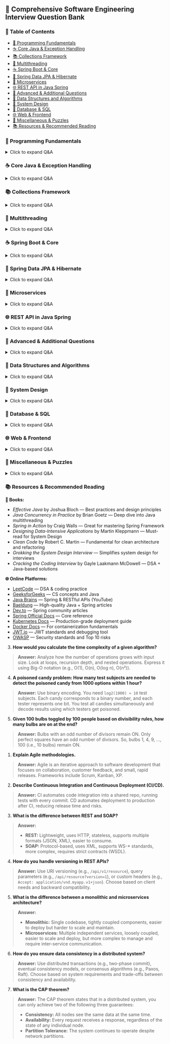 ## 📘 Comprehensive Software Engineering Interview Question Bank

### 📑 Table of Contents

- [🧠 Programming Fundamentals](#🧠-programming-fundamentals)
- [☕ Core Java & Exception Handling](#☕-core-java--exception-handling)
- [📚 Collections Framework](#📚-collections-framework)
- [🧵 Multithreading](#🧵-multithreading)
- [☕ Spring Boot & Core](#☕-spring-boot--core)
- [📖 Spring Data JPA & Hibernate](#📖-spring-data-jpa--hibernate)
- [🧩 Microservices](#🧩-microservices)
- [🌐 REST API in Java Spring](#🌐-rest-api-in-java-spring)
- [🚀 Advanced & Additional Questions](#🚀-advanced--additional-questions)
- [🧩 Data Structures and Algorithms](#🧩-data-structures-and-algorithms)
- [🧱 System Design](#🧱-system-design)
- [💾 Database & SQL](#💾-database--sql)
- [🌐 Web & Frontend](#🌐-web--frontend)
- [🧪 Miscellaneous & Puzzles](#🧪-miscellaneous--puzzles)
- [📚 Resources & Recommended Reading](#📚-resources--recommended-reading)

### 🧠 Programming Fundamentals
<details><summary>Click to expand Q&A</summary>


#### Beginner

1. **What are the primitive and non-primitive data types in Java? How are they different?**

> **Answer:** Primitive types include `int`, `char`, `float`, `boolean`, etc. They store actual values directly. Non-primitive types (or reference types) include `String`, `Array`, `Class`, and custom objects. These store references (memory addresses) to the actual data. Primitive types are stored on the stack while non-primitives are stored in the heap.

2. **Why are strings immutable in Java?**

> **Answer:** Strings are immutable because once created, their values cannot be changed. This helps in caching (e.g., String pool), thread safety, and security (e.g., avoiding data manipulation in network connections or file paths).

3. **What are the four principles of Object-Oriented Programming (OOP)?**

> **Answer:**
>
> - **Encapsulation:** Binding data and methods together.
> - **Abstraction:** Hiding complex details and showing only the essential features.
> - **Inheritance:** Acquiring properties and behaviors from another class.
> - **Polymorphism:** Ability to take many forms (method overloading/overriding).

4. **What is the purpose of the static keyword in Java methods?**

> **Answer:** It allows a method to belong to the class rather than instances of it. Static methods can be called without creating an object.

5. **Explain the difference between method overloading and method overriding.**

> **Answer:**
>
> - **Overloading:** Same method name with different parameter lists within the same class.
> - **Overriding:** A subclass redefines a method from the parent class with the same signature.

6. **What is the difference between an abstract class and an interface in Java?**

> **Answer:** An abstract class can have method implementations and constructors. Interfaces (prior to Java 8) only contained abstract methods. Java 8+ allows default and static methods in interfaces.

7. **Why are immutable objects often preferred in OOP design?**

> **Answer:** They simplify concurrent programming, are inherently thread-safe, and avoid unintended side effects. They are easier to test and debug.

8. **What are the key points of OOP?**

> **Answer:**
>
> - Code reusability through inheritance
> - Improved maintainability via encapsulation
> - Flexibility and polymorphism
> - Secure architecture via abstraction

9. **What is the difference between pass-by-value and pass-by-reference in Java?**

> **Answer:** Java uses pass-by-value for everything. When passing objects, the reference value (address) is passed, but not the actual object. Changes affect the object pointed to, but not the reference itself.

10. **How does Java achieve platform independence?**

> **Answer:** Java source code is compiled into bytecode, which runs on the JVM (Java Virtual Machine). JVMs exist for different platforms, making Java "write once, run anywhere."

11. **What is encapsulation in OOP, and why is it important?**

> **Answer:** It is the process of wrapping data and code together into a single unit (e.g., class). It protects internal state and ensures only controlled access via getters/setters.

12. **Explain the difference between constructors and methods in Java.**

> **Answer:**
>
> - **Constructor:** Initializes a new object; has the same name as the class and no return type.
> - **Method:** Performs actions or computations; has a return type and can be called multiple times.

13. **Why do we use getters and setters in Java?**

> **Answer:** They allow controlled access to private fields. Getters retrieve field values; setters modify them, enabling encapsulation and validation logic.

#### Intermediate

1. **What happens when you declare a variable or class with the final keyword?**

> **Answer:** Declaring a variable as `final` means its value cannot be changed once assigned. Declaring a class as `final` means it cannot be subclassed. Declaring a method as `final` means it cannot be overridden by subclasses.

2. **Describe the effect of using the final keyword on variables and classes in Java.**

> **Answer:** For variables, `final` makes them constants (one-time assignment). For methods, it restricts overriding. For classes, it prevents inheritance, which can improve security and performance.

3. **What is the diamond problem in OOP, and how does Java address it?**

> **Answer:** The diamond problem occurs in multiple inheritance when two parent classes have the same method, leading to ambiguity. Java avoids this by not allowing multiple class inheritance. Instead, it uses interfaces with default methods and requires explicit resolution if conflict arises.

4. **What are the key differences between stack, queue, and heap data structures?**

> **Answer:**
>
> - **Stack:** LIFO (Last In First Out), used for function calls.
> - **Queue:** FIFO (First In First Out), used in scheduling.
> - **Heap:** A tree-based structure used for efficient retrieval of max/min elements (used in priority queues and memory allocation).

5. **Describe how Java handles memory management, including stack and heap usage.**

> **Answer:** Java uses automatic garbage collection. Stack memory stores primitive variables and method call frames. Heap memory stores objects and class instances. The JVM manages memory using generational GC algorithms to optimize performance.

6. **What is polymorphism and how is it implemented in Java?**

> **Answer:** Polymorphism allows objects to take many forms. In Java, it is implemented through method overriding (runtime polymorphism) and method overloading (compile-time polymorphism). It promotes code flexibility and reusability.

7. **Compare and contrast abstract classes and interfaces. What are their respective benefits?**

> **Answer:** Abstract classes can provide partial implementation, hold state via instance variables, and define constructors. Interfaces are purely abstract (before Java 8) and support multiple inheritance. Use abstract classes when classes share common code; use interfaces to define contract behavior across unrelated classes.

8. **How does garbage collection work in Java?**

> **Answer:** The JVM automatically reclaims memory by deleting unreachable objects. It uses generational garbage collection—Young Generation, Old Generation, and Permanent Generation. Collectors like G1, CMS, and Parallel GC handle this task in different ways to optimize pause time and throughput.

9. **What is the difference between checked and unchecked exceptions in Java?**

> **Answer:** Checked exceptions are checked at compile time (e.g., IOException), and must be either caught or declared. Unchecked exceptions (e.g., NullPointerException) occur at runtime and are subclasses of `RuntimeException`. Checked exceptions force error handling; unchecked ones are for programming errors.

10. **Explain the SOLID principles in OOP design.**

> **Answer:**
>
> - **S**: Single Responsibility — one reason to change.
> - **O**: Open/Closed — open for extension, closed for modification.
> - **L**: Liskov Substitution — objects of a superclass should be replaceable with subclass objects.
> - **I**: Interface Segregation — many specific interfaces over one general-purpose.
> - **D**: Dependency Inversion — depend on abstractions, not concretions.

11. **What is reflection in Java, and why might you use it?**

> **Answer:** Reflection allows inspection and manipulation of classes, methods, and fields at runtime. It’s useful for frameworks (like Spring), debuggers, and tools that work with dynamic code but can be slower and compromise security if misused.

12. **How does Java handle multiple inheritance?**

> **Answer:** Java avoids ambiguity of multiple class inheritance by allowing it only through interfaces. A class can implement multiple interfaces but extend only one class. If two interfaces have the same default method, the implementing class must override it to resolve conflict.

#### Advanced

1. **Implement the Singleton design pattern in Java.**

> **Answer:** The Singleton pattern ensures only one instance of a class is created.

```java
public class Singleton {
    private static Singleton instance;
    private Singleton() {}
    public static Singleton getInstance() {
        if (instance == null) {
            instance = new Singleton();
        }
        return instance;
    }
}
```

2. **Identify OOP features in a given code sample.**

> **Answer:** Look for:
>
> - Encapsulation (private fields, public getters/setters)
> - Inheritance (class extends another class)
> - Polymorphism (method overriding or overloading)
> - Abstraction (abstract classes/interfaces)

3. **How would you implement a thread-safe Singleton in Java?**

> **Answer:** Use synchronized block or double-checked locking.

```java
public class Singleton {
    private static volatile Singleton instance;
    private Singleton() {}
    public static Singleton getInstance() {
        if (instance == null) {
            synchronized (Singleton.class) {
                if (instance == null) {
                    instance = new Singleton();
                }
            }
        }
        return instance;
    }
}
```

4. **What is the difference between deep copy and shallow copy in Java?**

> **Answer:**
>
> - **Shallow copy:** Copies object references (shared mutable state).
> - **Deep copy:** Recursively copies all fields and referenced objects (full duplication).

5. **Implement a producer-consumer scenario using Java concurrency APIs.**

> **Answer:**

```java
BlockingQueue<Integer> queue = new ArrayBlockingQueue<>(10);
Runnable producer = () -> {
    try {
        while (true) {
            queue.put(produceItem());
        }
    } catch (InterruptedException e) {
        Thread.currentThread().interrupt();
    }
};
Runnable consumer = () -> {
    try {
        while (true) {
            consumeItem(queue.take());
        }
    } catch (InterruptedException e) {
        Thread.currentThread().interrupt();
    }
};
```

6. **Explain volatile keyword usage with examples in Java.**

> **Answer:** `volatile` ensures visibility of changes to variables across threads. It prevents caching and reads/writes always happen from/to main memory.

```java
public class SharedObject {
    private volatile boolean flag = false;
    public void writer() {
        flag = true;
    }
    public void reader() {
        if (flag) {
            // Do something
        }
    }
}
```








</details>

### ☕ Core Java & Exception Handling
<details><summary>Click to expand Q&A</summary>


1. **Explain Java ClassLoader and its types.**

> **Answer:** ClassLoader loads compiled Java classes into the JVM during runtime. Types include:
>
> - **Bootstrap ClassLoader**: Loads core Java classes from `rt.jar`
> - **Extension ClassLoader**: Loads classes from `ext` directory
> - **Application ClassLoader**: Loads classes from the classpath

2. **What is serialization and deserialization in Java?**

> **Answer:** Serialization converts an object into a byte stream for storage or transmission. Deserialization converts the byte stream back into an object. Implement `Serializable` interface to use it.

3. **What is Java Reflection API?**

> **Answer:** Reflection API allows inspection and manipulation of classes, fields, methods, and constructors at runtime. It’s used in frameworks like Spring and for dynamic behavior.

4. **Describe the try-catch-finally blocks with examples.**

> **Answer:**

```java
try {
    int result = 10 / 0;
} catch (ArithmeticException e) {
    System.out.println("Error: " + e);
} finally {
    System.out.println("Cleanup executed");
}
```

> `try` block executes code, `catch` handles exceptions, and `finally` runs regardless of outcome.

5. **How to create a custom exception in Java?**

> **Answer:**

```java
public class MyException extends Exception {
    public MyException(String message) {
        super(message);
    }
}
```

> Use `throw new MyException("message")` to throw it and handle using `try-catch`.








</details>

### 📚 Collections Framework
<details><summary>Click to expand Q&A</summary>


1. **What is the difference between List, Set, and Map?**

> **Answer:**
>
> - **List:** Ordered collection that allows duplicates (e.g., `ArrayList`, `LinkedList`).
> - **Set:** Unordered collection that doesn’t allow duplicates (e.g., `HashSet`, `TreeSet`).
> - **Map:** Key-value pairs; keys are unique (e.g., `HashMap`, `TreeMap`).

2. **Describe the internal implementation of HashMap.**

> **Answer:** HashMap uses an array of buckets. Each bucket is a linked list (or a tree in case of hash collisions after Java 8). Keys are hashed to find the index, and collisions are handled using chaining.

3. **Explain ConcurrentHashMap and its use cases.**

> **Answer:** It’s a thread-safe version of HashMap. It uses internal partitioning to allow concurrent access without locking the entire map. Useful in multi-threaded applications where read-write operations are common.

4. **How does TreeSet ensure sorting of elements?**

> **Answer:** TreeSet uses a Red-Black Tree (self-balancing binary search tree). Elements are sorted using natural order or a custom comparator.






</details>

### 🧵 Multithreading
<details><summary>Click to expand Q&A</summary>


1. **Explain thread lifecycle in Java.**

> **Answer:** States: `New`, `Runnable`, `Running`, `Blocked/Waiting`, and `Terminated`. Threads transition between these states based on code execution and synchronization.

2. **What is thread synchronization, and how is it implemented?**

> **Answer:** Synchronization ensures that only one thread accesses a resource at a time. Implemented using `synchronized` blocks/methods or `Lock` classes.

3. **What is the difference between Runnable and Callable?**

> **Answer:** `Runnable` does not return a result or throw checked exceptions. `Callable` returns a result and can throw exceptions. Used with `ExecutorService` for multi-threaded tasks.

4. **How can you handle deadlocks in Java?**

> **Answer:** Avoid nested locks, use timeout for acquiring locks, or detect cycles in thread dependency graphs. Tools like `jconsole` can help detect deadlocks.






</details>

### ☕ Spring Boot & Core
<details><summary>Click to expand Q&A</summary>


1. **Explain Spring IOC container.**

> **Answer:** It manages object creation and dependency injection. It uses XML or annotations to wire components automatically.

2. **What is Spring Boot Auto-Configuration?**

> **Answer:** Automatically configures Spring application based on dependencies present in the classpath. It reduces manual configuration effort.

3. **Describe the differences between @Component, @Service, and @Repository annotations.**

> **Answer:** All are stereotype annotations. `@Component` is generic, `@Service` is for business logic, `@Repository` is for data access and adds exception translation.

4. **Explain Dependency Injection in Spring.**

> **Answer:** Spring injects dependencies into a class through constructor, setter, or field injection. It promotes loose coupling and modular design.






</details>

### 📖 Spring Data JPA & Hibernate
<details><summary>Click to expand Q&A</summary>


1. **What is Hibernate, and how does it integrate with Spring Data JPA?**

> **Answer:** Hibernate is an ORM framework that maps Java objects to database tables. Spring Data JPA abstracts Hibernate, providing JPA repository interfaces and query creation from method names.

2. **Explain the concept of Lazy and Eager loading.**

> **Answer:** Lazy loading loads related data on demand. Eager loading fetches all related data immediately. Use lazy for performance; eager for convenience when all data is required.

3. **What is the difference between @Entity and @Table annotations?**

> **Answer:** `@Entity` marks a class as a JPA entity. `@Table` specifies the table name and schema details. If `@Table` is omitted, the default table name is the entity name.

4. **How do you handle transactions in Spring?**

> **Answer:** Use `@Transactional` annotation. Spring manages commit and rollback automatically. Propagation and isolation levels can be configured for fine-grained control.






</details>

### 🧩 Microservices
<details><summary>Click to expand Q&A</summary>


5. **What is distributed tracing and why is it important?**

> **Answer:** Distributed tracing tracks requests as they flow through microservices, helping debug, analyze latency, and monitor end-to-end flows. Tools: Spring Cloud Sleuth + Zipkin. Example:

```properties
spring.application.name=order-service
spring.sleuth.sampler.probability=1.0
spring.zipkin.base-url=http://localhost:9411
```

Log output includes trace and span IDs:

```
[order-service,2485d271f7e1aef2,2485d271f7e1aef2] Processing order 123
```

6. **What is an API Gateway and what problems does it solve?**

> **Answer:** A gateway acts as a reverse proxy that routes requests to microservices and manages:
>
> - Routing
> - Load balancing
> - Authentication and authorization
> - Rate limiting and monitoring
> - Request transformation
>   Example Spring Cloud Gateway config:

```java
@Bean
public RouteLocator customRouteLocator(RouteLocatorBuilder builder) {
    return builder.routes()
        .route("product_route", r -> r
            .path("/products/**")
            .filters(f -> f.rewritePath("/products/(?<segment>.*)", "/${segment}")
                            .addRequestHeader("X-Gateway-Source", "api-gateway")
                            .circuitBreaker(c -> c.setName("productCB")
                                                  .setFallbackUri("forward:/fallback/products")))
            .uri("lb://product-service"))
        .build();
}
```

1. **What are microservices, and why use them?**

> **Answer:** Microservices are small, independent services that communicate via APIs. They promote modularity, scalability, and ease of deployment.

2. **Explain service discovery and registry (e.g., Eureka).**

> **Answer:** Services register themselves with a registry (e.g., Eureka Server). Clients query the registry to discover available service instances dynamically.

3. **How do microservices handle failures and recovery?**

> **Answer:** Techniques include retries, circuit breakers (e.g., Resilience4j), failover mechanisms, and fallback methods.

4. **Describe communication methods between microservices.**

> **Answer:** Synchronous (REST, gRPC) and asynchronous (Kafka, RabbitMQ). Choice depends on latency, reliability, and coupling requirements.






</details>

### 🌐 REST API in Java Spring
<details><summary>Click to expand Q&A</summary>


1. **What are RESTful web services, and how do you design them?**

> **Answer:** RESTful services use HTTP methods (GET, POST, PUT, DELETE) and follow REST principles like statelessness, resource-based URLs, and standard status codes. Design using controllers, DTOs, and service layers.

2. **Explain HTTP status codes used in REST APIs.**

> **Answer:**
>
> - `200 OK`: Successful request
> - `201 Created`: Resource created
> - `400 Bad Request`: Client error
> - `401 Unauthorized` / `403 Forbidden`: Auth errors
> - `404 Not Found`: Resource missing
> - `500 Internal Server Error`: Server failure

3. **How do you implement exception handling in REST APIs?**

> **Answer:** Use `@ControllerAdvice` with `@ExceptionHandler` to centralize exception handling. Return meaningful error responses using custom exception classes and error DTOs.

4. **What are different ways to secure REST APIs in Spring?**

> **Answer:**
>
> - Basic Auth
> - OAuth 2.0 / JWT tokens
> - API Key validation
> - HTTPS and CORS settings
> - Method-level security (`@PreAuthorize`, `@Secured`)






</details>

### 🚀 Advanced & Additional Questions
<details><summary>Click to expand Q&A</summary>


6. **What are best practices for writing secure Java code?**

> **Answer:**
>
> - Validate user inputs (whitelisting preferred)
> - Use prepared statements to prevent SQL injection
> - Avoid storing plain-text passwords; use bcrypt or Argon2
> - Sanitize outputs to prevent XSS
> - Avoid exposing stack traces in production
> - Use HTTPS for all data transmissions
> - Keep dependencies updated to patch known vulnerabilities

7. **How would you securely store passwords in a Java application?**

> **Answer:** Use hashing algorithms like BCrypt or Argon2 with a unique salt for each password. Spring Security provides `BCryptPasswordEncoder`:

```java
PasswordEncoder encoder = new BCryptPasswordEncoder();
String hashed = encoder.encode("myPassword");
```

8. **What is CI/CD and why is it important in DevOps?**

> **Answer:** CI/CD automates build, test, and deployment processes. CI (Continuous Integration) merges code frequently with automatic testing. CD (Continuous Delivery/Deployment) ensures rapid and reliable app delivery.

9. **How would you set up a CI/CD pipeline for a Spring Boot app?**

> **Answer:** Tools: Jenkins/GitHub Actions + Maven + Docker + Ansible/K8s. Stages include:
>
> - Checkout code
> - Build JAR (Maven)
> - Unit tests + coverage
> - Static analysis (e.g., SonarQube)
> - Package + Archive artifacts
> - Deploy to Dev/Staging/Prod with approvals

10. **How do you containerize a Java app using Docker?**

> **Answer:**

```dockerfile
FROM eclipse-temurin:17-jre-alpine
COPY target/app.jar app.jar
ENTRYPOINT ["java", "-jar", "app.jar"]
```

Run: `docker build -t myapp . && docker run -p 8080:8080 myapp`

11. **How does Kubernetes help in deploying Java apps at scale?**

> **Answer:** Kubernetes automates deployment, scaling, and recovery. Components include Deployments, Pods, Services, ConfigMaps, Secrets, Ingress, and Probes (health checks).

12. **What are unit testing best practices in Java?**

> **Answer:**
>
> - Use JUnit 5 with descriptive names
> - Follow AAA pattern (Arrange, Act, Assert)
> - Keep tests independent
> - Use mocks for external dependencies
> - Aim for high coverage but focus on meaningful tests

13. **How would you test a Spring REST API?**

> **Answer:** Use `@WebMvcTest`, `@SpringBootTest`, and MockMvc for controller layer tests:

```java
@Test
public void shouldReturnUser() throws Exception {
    mockMvc.perform(get("/users/1"))
           .andExpect(status().isOk())
           .andExpect(jsonPath("$.id").value(1));
}
```

1. **Explain JVM memory model and garbage collection tuning.**

> **Answer:** JVM divides memory into stack, heap (Young/Old), metaspace. GC tuning adjusts memory sizes and GC algorithms (G1, ZGC) to reduce pauses and optimize throughput.

2. **How does Java 8 Stream API improve collection processing?**

> **Answer:** Stream API allows functional-style processing (map, filter, reduce) with lazy evaluation and parallelism, improving code readability and performance.

3. **Describe Reactive Programming with Spring WebFlux.**

> **Answer:** WebFlux supports reactive streams using `Mono` and `Flux`. It's non-blocking and suitable for handling massive I/O workloads efficiently.

4. **What is Docker, and how is it used with Java applications?**

> **Answer:** Docker packages applications with dependencies into containers. Java apps run consistently across environments using Docker images.

5. **What are functional interfaces and lambda expressions?**

> **Answer:** Functional interfaces have a single abstract method (e.g., `Runnable`, `Comparator`). Lambdas provide concise implementations:

```java
(x, y) -> x + y;
```








</details>

### 🧩 Data Structures and Algorithms
<details><summary>Click to expand Q&A</summary>


#### Beginner

1. **Given an array of integers, write a program to find the second largest number.**

> **Answer:**

```java
int first = Integer.MIN_VALUE, second = Integer.MIN_VALUE;
for (int num : array) {
    if (num > first) {
        second = first;
        first = num;
    } else if (num > second && num != first) {
        second = num;
    }
}
System.out.println("Second largest: " + second);
```

2. **What is the difference between an array and a linked list?**

> **Answer:**
>
> - **Array:** Fixed size, random access, contiguous memory.
> - **Linked List:** Dynamic size, sequential access, scattered memory using nodes.

3. **Given a binary tree, write a function to return its in-order traversal.**

> **Answer:**

```java
void inOrder(TreeNode node) {
    if (node != null) {
        inOrder(node.left);
        System.out.print(node.val + " ");
        inOrder(node.right);
    }
}
```

#### Intermediate

1. **Given an integer array, move all zeroes to the end.**

> **Answer:**

```java
int index = 0;
for (int i = 0; i < nums.length; i++) {
    if (nums[i] != 0) {
        nums[index++] = nums[i];
    }
}
while (index < nums.length) {
    nums[index++] = 0;
}
```

2. **Explain how binary search works and its limitations.**

> **Answer:** Binary search repeatedly divides a sorted array in half, checking the middle element. Limitations: it requires the array to be sorted and doesn't work efficiently on linked lists due to lack of random access.

#### Advanced

1. **Implement Dijkstra's algorithm.**

> **Answer:** Dijkstra's algorithm finds the shortest path from a source node to all other nodes in a weighted graph with non-negative weights.

```java
class Graph {
    int V;
    List<List<Node>> adj;

    class Node implements Comparable<Node> {
        int vertex, weight;
        Node(int v, int w) {
            vertex = v; weight = w;
        }
        public int compareTo(Node other) {
            return this.weight - other.weight;
        }
    }

    void dijkstra(int src) {
        int[] dist = new int[V];
        boolean[] visited = new boolean[V];
        Arrays.fill(dist, Integer.MAX_VALUE);
        dist[src] = 0;
        PriorityQueue<Node> pq = new PriorityQueue<>();
        pq.add(new Node(src, 0));

        while (!pq.isEmpty()) {
            Node curr = pq.poll();
            int u = curr.vertex;
            if (visited[u]) continue;
            visited[u] = true;

            for (Node neighbor : adj.get(u)) {
                if (!visited[neighbor.vertex] && dist[u] + neighbor.weight < dist[neighbor.vertex]) {
                    dist[neighbor.vertex] = dist[u] + neighbor.weight;
                    pq.add(new Node(neighbor.vertex, dist[neighbor.vertex]));
                }
            }
        }
        System.out.println(Arrays.toString(dist));
    }
}
```

2. **Design an LRU cache.**

> **Answer:** LRU (Least Recently Used) Cache stores items based on access order. Use `LinkedHashMap` or combine HashMap + Doubly Linked List.

```java
class LRUCache {
    private final int capacity;
    private final Map<Integer, Integer> map;

    public LRUCache(int capacity) {
        this.capacity = capacity;
        this.map = new LinkedHashMap<>(capacity, 0.75f, true) {
            protected boolean removeEldestEntry(Map.Entry eldest) {
                return size() > capacity;
            }
        };
    }

    public int get(int key) {
        return map.getOrDefault(key, -1);
    }

    public void put(int key, int value) {
        map.put(key, value);
    }
}
```




</details>

### 🧱 System Design
<details><summary>Click to expand Q&A</summary>


1. **Design a URL shortener ensuring uniqueness.**

> **Answer:** Use base62 or base64 encoding on a unique ID (e.g., database auto-increment or UUID). Maintain a database table mapping the short URL to the original URL. Ensure uniqueness by checking for collisions. Use caching for popular links.

2. **How would you scale a messaging queue system?**

> **Answer:** Use a distributed messaging broker like Kafka or RabbitMQ. Partition topics and replicate for fault tolerance. Use consumer groups to parallelize processing. Monitor throughput and latency. Implement retries, DLQs (Dead Letter Queues), and auto-scaling consumers.

3. **How many APIs are required to solve the ticket reservation problem?**

> **Answer:** Typically, you need:
>
> - Search API (check availability)
> - Booking API (lock and reserve)
> - Payment API (process transaction)
> - Confirmation API (finalize ticket)
> - Cancellation/Refund API

4. **How would you design a rate-limiting system for an API?**

> **Answer:** Use token bucket or leaky bucket algorithms. Store token state in Redis or memory. Use middleware/interceptor to enforce limits based on API keys, IPs, or user IDs. Include headers to communicate remaining quota.

5. **Design a system to monitor electricity usage across a region in real time.**

> **Answer:**
>
> - IoT devices send data via MQTT/HTTP
> - Stream data using Apache Kafka
> - Store in a time-series DB (e.g., InfluxDB)
> - Visualize in dashboards (Grafana)
> - Include alerting and historical trend analysis

6. **Suppose you're building an e-commerce site with product listings and details. How would you structure the backend and database?**

> **Answer:**
>
> - Use microservices: Product, Inventory, Cart, Order, Payment
> - Relational DBs for transactional data; NoSQL for product catalogs
> - Search service (Elasticsearch)
> - Caching (Redis), async processing (RabbitMQ/Kafka)
> - REST or GraphQL APIs

7. **Create a design for a simplified version of an internet banking backend.**

> **Answer:**
>
> - Services: User Auth, Account, Transaction, Notification
> - Database with ACID guarantees
> - Secure API Gateway, JWT authentication
> - Event logging and transaction audit
> - Redundancy and fraud detection systems

8. **How would you design a distributed caching system?**

> **Answer:** Use Redis or Memcached in a cluster. Partition keys using consistent hashing. Use replication and backup nodes for high availability. Implement cache invalidation strategies (LRU, TTL). Consider eventual consistency for distributed nodes.


</details>

### 💾 Database & SQL
<details><summary>Click to expand Q&A</summary>


3. **Write a SQL query to find duplicate rows in a table.**

> **Answer:**

```sql
SELECT column_name, COUNT(*)
FROM table_name
GROUP BY column_name
HAVING COUNT(*) > 1;
```

4. **What is indexing in databases and how does it improve performance?**

> **Answer:** Indexes are special lookup tables that improve query speed. They allow the database to find data without scanning every row. Indexes are created on columns that are frequently searched or used in JOIN, WHERE, or ORDER BY clauses.

5. **Write a SQL query to fetch the second highest salary from an employee table.**

> **Answer:**

```sql
SELECT MAX(salary)
FROM employees
WHERE salary < (SELECT MAX(salary) FROM employees);
```

1. **What is the difference between DELETE, TRUNCATE, and DROP in SQL?**

> **Answer:**
>
> - **DELETE:** Removes specific rows; can be rolled back; slower.
> - **TRUNCATE:** Removes all rows; faster; can't be rolled back.
> - **DROP:** Deletes the entire table structure and data.

2. **Explain inner join, outer join, left join, and right join.**

> **Answer:**
>
> - **INNER JOIN:** Matches records in both tables.
> - **LEFT JOIN:** All from left table + matched from right.
> - **RIGHT JOIN:** All from right table + matched from left.
> - **OUTER JOIN (FULL):** All records from both tables; unmatched = NULL.

1. What is the difference between DELETE, TRUNCATE, and DROP in SQL?
2. Explain inner join, outer join, left join, and right join.


</details>

### 🌐 Web & Frontend
<details><summary>Click to expand Q&A</summary>


3. **What is event-driven programming in JavaScript?**

> **Answer:** It's a programming paradigm where the flow of execution is determined by events (e.g., user interactions, messages). Functions are executed when a specific event occurs.

4. **How does EventListener work in DOM manipulation?**

> **Answer:** `addEventListener()` attaches an event handler to an element. It listens for a specific event (like click, mouseover) and triggers a callback function when the event occurs.

5. **What is the difference between synchronous and asynchronous JavaScript?**

> **Answer:**
>
> - **Synchronous:** Code runs sequentially. Each operation blocks the next until complete.
> - **Asynchronous:** Operations (e.g., setTimeout, fetch) run in the background. Other code can execute while waiting for a response.






</details>

### 🧪 Miscellaneous & Puzzles
<details><summary>Click to expand Q&A</summary>



</details>

### 📚 Resources & Recommended Reading

**📘 Books:**

- *Effective Java* by Joshua Bloch — Best practices and design principles
- *Java Concurrency in Practice* by Brian Goetz — Deep dive into Java multithreading
- *Spring in Action* by Craig Walls — Great for mastering Spring Framework
- *Designing Data-Intensive Applications* by Martin Kleppmann — Must-read for System Design
- *Clean Code* by Robert C. Martin — Fundamental for clean architecture and refactoring
- *Grokking the System Design Interview* — Simplifies system design for interviews
- *Cracking the Coding Interview* by Gayle Laakmann McDowell — DSA + Java-based solutions

**🌐 Online Platforms:**

- [LeetCode](https://leetcode.com/) — DSA & coding practice
- [GeeksforGeeks](https://www.geeksforgeeks.org/) — CS concepts and Java
- [Java Brains](https://www.youtube.com/user/koushks) — Spring & RESTful APIs (YouTube)
- [Baeldung](https://www.baeldung.com/) — High-quality Java + Spring articles
- [Dev.to](https://dev.to/t/spring) — Spring community articles
- [Spring Official Docs](https://docs.spring.io/spring-boot/docs/current/reference/html/) — Core reference
- [Kubernetes Docs](https://kubernetes.io/docs/) — Production-grade deployment guide
- [Docker Docs](https://docs.docker.com/) — For containerization fundamentals
- [JWT.io](https://jwt.io/introduction) — JWT standards and debugging tool
- [OWASP](https://owasp.org/) — Security standards and Top 10 risks

3. **How would you calculate the time complexity of a given algorithm?**

> **Answer:** Analyze how the number of operations grows with input size. Look at loops, recursion depth, and nested operations. Express it using Big-O notation (e.g., O(1), O(n), O(log n), O(n²)).

4. **A poisoned candy problem: How many test subjects are needed to detect the poisoned candy from 1000 options within 1 hour?**

> **Answer:** Use binary encoding. You need `log2(1000) ≈ 10` test subjects. Each candy corresponds to a binary number, and each tester represents one bit. You test all candies simultaneously and decode results using which testers get poisoned.

5. **Given 100 bulbs toggled by 100 people based on divisibility rules, how many bulbs are on at the end?**

> **Answer:** Bulbs with an odd number of divisors remain ON. Only perfect squares have an odd number of divisors. So, bulbs 1, 4, 9, ..., 100 (i.e., 10 bulbs) remain ON.

1. **Explain Agile methodologies.**

> **Answer:** Agile is an iterative approach to software development that focuses on collaboration, customer feedback, and small, rapid releases. Frameworks include Scrum, Kanban, XP.

2. **Describe Continuous Integration and Continuous Deployment (CI/CD).**

> **Answer:** CI automates code integration into a shared repo, running tests with every commit. CD automates deployment to production after CI, reducing release time and risks.


3. **What is the difference between REST and SOAP?**
> **Answer:**
> - **REST:** Lightweight, uses HTTP, stateless, supports multiple formats (JSON, XML), easier to consume.
> - **SOAP:** Protocol-based, uses XML, supports WS-* standards, more complex, requires strict contracts (WSDL).
4. **How do you handle versioning in REST APIs?**
> **Answer:** Use URI versioning (e.g., `/api/v1/resource`), query parameters (e.g., `/api/resource?version=1`), or custom headers (e.g., `Accept: application/vnd.myapp.v1+json`). Choose based on client needs and backward compatibility.
5. **What is the difference between a monolithic and microservices architecture?**
> **Answer:**
> - **Monolithic:** Single codebase, tightly coupled components, easier to deploy but harder to scale and maintain.
> - **Microservices:** Multiple independent services, loosely coupled, easier to scale and deploy, but more complex to manage and require inter-service communication.
6. **How do you ensure data consistency in a distributed system?**
> **Answer:** Use distributed transactions (e.g., two-phase commit), eventual consistency models, or consensus algorithms (e.g., Paxos, Raft). Choose based on system requirements and trade-offs between consistency and availability.
7. **What is the CAP theorem?**
> **Answer:** The CAP theorem states that in a distributed system, you can only achieve two of the following three guarantees:
> - **Consistency:** All nodes see the same data at the same time.
> - **Availability:** Every request receives a response, regardless of the state of any individual node.
> - **Partition Tolerance:** The system continues to operate despite network partitions.